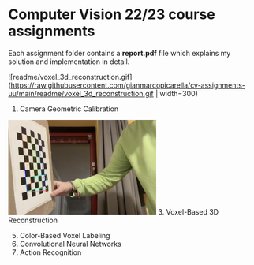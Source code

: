 # Computer Vision 22/23 course assignments
Each assignment folder contains a **report.pdf** file which explains my solution and implementation in detail.

![readme/voxel_3d_reconstruction.gif](https://raw.githubusercontent.com/gianmarcopicarella/cv-assignments-uu/main/readme/voxel_3d_reconstruction.gif | width=300)

1. Camera Geometric Calibration
<img src="https://raw.githubusercontent.com/gianmarcopicarella/cv-assignments-uu/main/readme/camera_calibration.png?token=GHSAT0AAAAAAB6MHNPKKEPHCZGGWAECOZ66ZB7VCVQ" width=300>
3. Voxel-Based 3D Reconstruction 

5. Color-Based Voxel Labeling
6. Convolutional Neural Networks
7. Action Recognition
